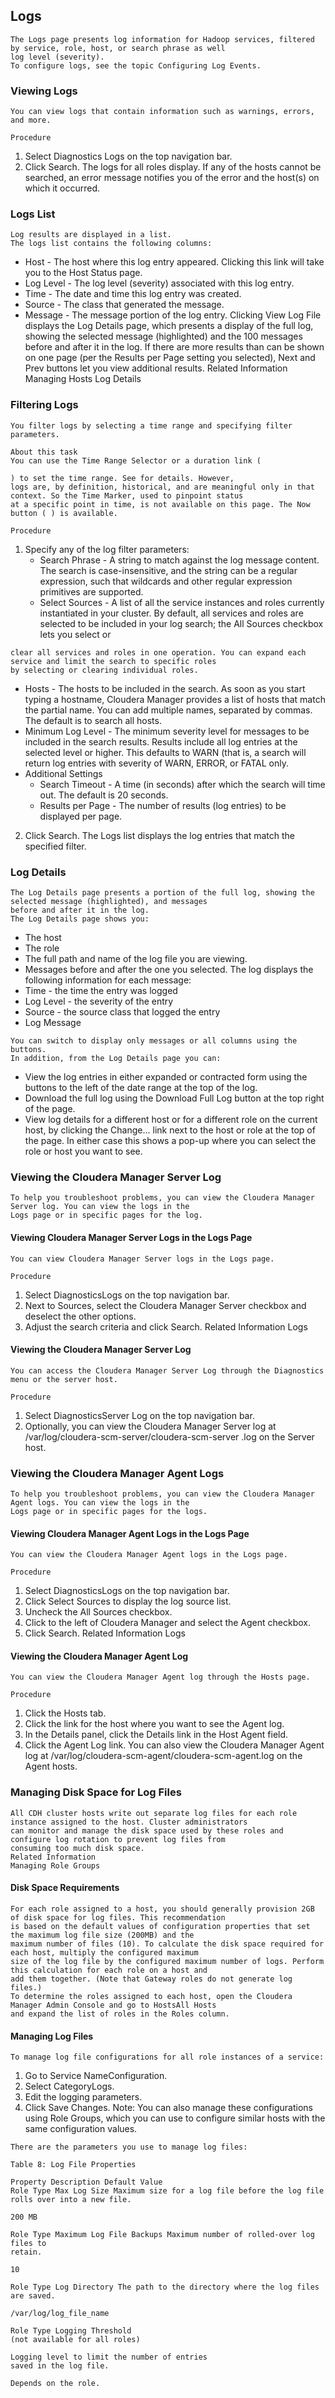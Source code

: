 ## Logs

```
The Logs page presents log information for Hadoop services, filtered by service, role, host, or search phrase as well
log level (severity).
To configure logs, see the topic Configuring Log Events.
```
### Viewing Logs

```
You can view logs that contain information such as warnings, errors, and more.
```
```
Procedure
```
1. Select Diagnostics Logs on the top navigation bar.
2. Click Search.
    The logs for all roles display. If any of the hosts cannot be searched, an error message notifies you of the error and
    the host(s) on which it occurred.

### Logs List

```
Log results are displayed in a list.
The logs list contains the following columns:
```
- Host - The host where this log entry appeared. Clicking this link will take you to the Host Status page.
- Log Level - The log level (severity) associated with this log entry.
- Time - The date and time this log entry was created.
- Source - The class that generated the message.
- Message - The message portion of the log entry. Clicking View Log File displays the Log Details page, which
    presents a display of the full log, showing the selected message (highlighted) and the 100 messages before and
    after it in the log.
If there are more results than can be shown on one page (per the Results per Page setting you selected), Next and Prev
buttons let you view additional results.
Related Information
Managing Hosts
Log Details

### Filtering Logs

```
You filter logs by selecting a time range and specifying filter parameters.
```
```
About this task
You can use the Time Range Selector or a duration link (
```
```
) to set the time range. See for details. However,
logs are, by definition, historical, and are meaningful only in that context. So the Time Marker, used to pinpoint status
at a specific point in time, is not available on this page. The Now button ( ) is available.
```
```
Procedure
```
1. Specify any of the log filter parameters:
    - Search Phrase - A string to match against the log message content. The search is case-insensitive, and the
       string can be a regular expression, such that wildcards and other regular expression primitives are supported.
    - Select Sources - A list of all the service instances and roles currently instantiated in your cluster. By default,
       all services and roles are selected to be included in your log search; the All Sources checkbox lets you select or

```
clear all services and roles in one operation. You can expand each service and limit the search to specific roles
by selecting or clearing individual roles.
```
- Hosts - The hosts to be included in the search. As soon as you start typing a hostname, Cloudera Manager
    provides a list of hosts that match the partial name. You can add multiple names, separated by commas. The
    default is to search all hosts.
- Minimum Log Level - The minimum severity level for messages to be included in the search results. Results
    include all log entries at the selected level or higher. This defaults to WARN (that is, a search will return log
    entries with severity of WARN, ERROR, or FATAL only.
- Additional Settings
    - Search Timeout - A time (in seconds) after which the search will time out. The default is 20 seconds.
    - Results per Page - The number of results (log entries) to be displayed per page.
2. Click Search. The Logs list displays the log entries that match the specified filter.

### Log Details

```
The Log Details page presents a portion of the full log, showing the selected message (highlighted), and messages
before and after it in the log.
The Log Details page shows you:
```
- The host
- The role
- The full path and name of the log file you are viewing.
- Messages before and after the one you selected.
The log displays the following information for each message:
- Time - the time the entry was logged
- Log Level - the severity of the entry
- Source - the source class that logged the entry
- Log Message

```
You can switch to display only messages or all columns using the buttons.
In addition, from the Log Details page you can:
```
- View the log entries in either expanded or contracted form using the buttons to the left of the date range at the top
    of the log.
- Download the full log using the Download Full Log button at the top right of the page.
- View log details for a different host or for a different role on the current host, by clicking the Change... link next
    to the host or role at the top of the page. In either case this shows a pop-up where you can select the role or host
    you want to see.

### Viewing the Cloudera Manager Server Log

```
To help you troubleshoot problems, you can view the Cloudera Manager Server log. You can view the logs in the
Logs page or in specific pages for the log.
```
#### Viewing Cloudera Manager Server Logs in the Logs Page

```
You can view Cloudera Manager Server logs in the Logs page.
```
```
Procedure
```
1. Select DiagnosticsLogs on the top navigation bar.
2. Next to Sources, select the Cloudera Manager Server checkbox and deselect the other options.
3. Adjust the search criteria and click Search.
Related Information
Logs

#### Viewing the Cloudera Manager Server Log

```
You can access the Cloudera Manager Server Log through the Diagnostics menu or the server host.
```
```
Procedure
```
1. Select DiagnosticsServer Log on the top navigation bar.
2. Optionally, you can view the Cloudera Manager Server log at /var/log/cloudera-scm-server/cloudera-scm-server
    .log on the Server host.

### Viewing the Cloudera Manager Agent Logs

```
To help you troubleshoot problems, you can view the Cloudera Manager Agent logs. You can view the logs in the
Logs page or in specific pages for the logs.
```
#### Viewing Cloudera Manager Agent Logs in the Logs Page

```
You can view the Cloudera Manager Agent logs in the Logs page.
```
```
Procedure
```
1. Select DiagnosticsLogs on the top navigation bar.
2. Click Select Sources to display the log source list.
3. Uncheck the All Sources checkbox.
4. Click to the left of Cloudera Manager and select the Agent checkbox.
5. Click Search.
Related Information
Logs

#### Viewing the Cloudera Manager Agent Log

```
You can view the Cloudera Manager Agent log through the Hosts page.
```
```
Procedure
```
1. Click the Hosts tab.
2. Click the link for the host where you want to see the Agent log.
3. In the Details panel, click the Details link in the Host Agent field.
4. Click the Agent Log link.
    You can also view the Cloudera Manager Agent log at /var/log/cloudera-scm-agent/cloudera-scm-agent.log on the
    Agent hosts.


### Managing Disk Space for Log Files

```
All CDH cluster hosts write out separate log files for each role instance assigned to the host. Cluster administrators
can monitor and manage the disk space used by these roles and configure log rotation to prevent log files from
consuming too much disk space.
Related Information
Managing Role Groups
```
#### Disk Space Requirements

```
For each role assigned to a host, you should generally provision 2GB of disk space for log files. This recommendation
is based on the default values of configuration properties that set the maximum log file size (200MB) and the
maximum number of files (10). To calculate the disk space required for each host, multiply the configured maximum
size of the log file by the configured maximum number of logs. Perform this calculation for each role on a host and
add them together. (Note that Gateway roles do not generate log files.)
To determine the roles assigned to each host, open the Cloudera Manager Admin Console and go to HostsAll Hosts
and expand the list of roles in the Roles column.
```
#### Managing Log Files

```
To manage log file configurations for all role instances of a service:
```
1. Go to Service NameConfiguration.
2. Select CategoryLogs.
3. Edit the logging parameters.
4. Click Save Changes.
    Note: You can also manage these configurations using Role Groups, which you can use to configure similar
    hosts with the same configuration values.

```
There are the parameters you use to manage log files:
```
```
Table 8: Log File Properties
```
```
Property Description Default Value
Role Type Max Log Size Maximum size for a log file before the log file
rolls over into a new file.
```
```
200 MB
```
```
Role Type Maximum Log File Backups Maximum number of rolled-over log files to
retain.
```
```
10
```
```
Role Type Log Directory The path to the directory where the log files
are saved.
```
```
/var/log/log_file_name
```
```
Role Type Logging Threshold
(not available for all roles)
```
```
Logging level to limit the number of entries
saved in the log file.
```
```
Depends on the role.
```
